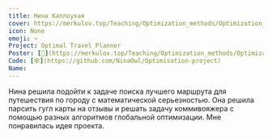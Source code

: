```yaml
---
title: Нина Каплоухая
cover: https://merkulov.top/Teaching/Optimization_methods/Optimization_methods_/Лучшие_проекты_по_оптимизации_2020/Нина_Каплоухая/kaploukhaya.png
icon: None
emoji: ⭐
Project: Optimal Travel Planner
Poster: [📎](https://merkulov.top/Teaching/Optimization_methods/Optimization_methods_/Лучшие_проекты_по_оптимизации_2020/Нина_Каплоухая/kaploukhaya.pdf)
Code: [🕸](https://github.com/NinaOwl/Optimisation-project)
Name: 
---
```


Нина решила подойти к задаче поиска лучшего маршрута для путешествия по городу с математической серьезностью. Она решила парсить гугл карты на отзывы и решать задачу коммивояжера с помощью разных алгоритмов глобальной оптимизации. Мне понравилась идея проекта.
